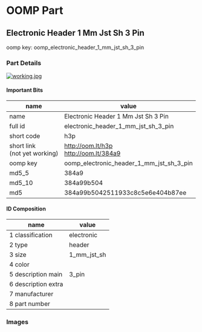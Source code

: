 # OOMP Part  
## Electronic Header 1 Mm Jst Sh 3 Pin  
  
oomp key: oomp_electronic_header_1_mm_jst_sh_3_pin  
  
### Part Details  
  
[![working.jpg](working_600.jpg)](working.jpg)  
  
#### Important Bits  
| name | value | 
| --- | --- | 
| name | Electronic Header 1 Mm Jst Sh 3 Pin | 
| full id | electronic_header_1_mm_jst_sh_3_pin | 
| short code | h3p | 
| short link<br>(not yet working) | http://oom.lt/h3p<br>http://oom.lt/384a9 | 
| oomp key | oomp_electronic_header_1_mm_jst_sh_3_pin | 
| md5_5 | 384a9 | 
| md5_10 | 384a99b504 | 
| md5 | 384a99b5042511933c8c5e6e404b87ee | 
#### ID Composition  
| name | value | 
| --- | --- | 
| 1 classification | electronic | 
| 2 type | header | 
| 3 size | 1_mm_jst_sh | 
| 4 color |  | 
| 5 description main | 3_pin | 
| 6 description extra |  | 
| 7 manufacturer |  | 
| 8 part number |  | 
### Images  
